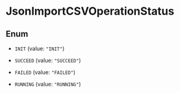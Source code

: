 

# JsonImportCSVOperationStatus

## Enum


* `INIT` (value: `"INIT"`)

* `SUCCEED` (value: `"SUCCEED"`)

* `FAILED` (value: `"FAILED"`)

* `RUNNING` (value: `"RUNNING"`)



